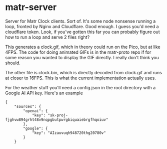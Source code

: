 # matr-server
Server for Matr Clock clients. Sort of. It's some node nonsense running a loop, fronted by Nginx and Cloudflare. Good enough. I guess you'd need a cloudflare token. Look, if you've gotten this far you can probably figure out how to run a loop and serve 2 files right?

This generates a clock.gif, which in theory could run on the Pico, but at like 4FPS. The code for doing animated GIFs is in the matr-proto repo if for some reason you wanted to display the GIF directly. I really don't think you should.

The other file is clock.bin, which is directly decoded from clock.gif and runs at closer to 16FPS. This is what the current implementation actually uses.

For the weather stuff you'll need a config.json in the root directory with a Google AI API key. Here's an example

```
{
    "sources": {
        "openai": {
            "key": "sk-proj-fjghvw894grht48v9nqpgbutpwrgbiquaiebrgfhqoiuv"
        },
        "google": {
            "key": "AIzauvuqh948720thg20780v"
        }
    }
```
